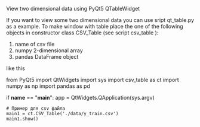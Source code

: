 
View two dimensional data using PyQt5 QTableWidget 

If you want to view some two dimensional data you can use sript qt_table.py as a example. 
To make window with table place the one of the following objects in constructor class CSV_Table (see script csv_table ):

1. name of csv file
2. numpy 2-dimensional array
3. pandas DataFrame object

like this


from PyQt5 import QtWidgets
import sys
import csv_table as ct
import numpy as np
import pandas as pd

if __name__ == "__main__":
    app = QtWidgets.QApplication(sys.argv)
    
    # Пример для csv файла
    main1 = ct.CSV_Table('./data/y_train.csv')
    main1.show()
    
